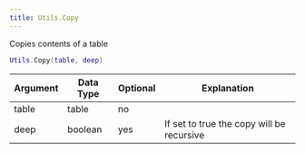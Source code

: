 ```yaml
---
title: Utils.Copy
---
```


Copies contents of a table

```lua
Utils.Copy(table, deep)
```

| Argument | Data Type | Optional | Explanation                               |
| -------- | --------- | -------- | ----------------------------------------- |
| table    | table     | no       |                                           |
| deep     | boolean   | yes      | If set to true the copy will be recursive |
